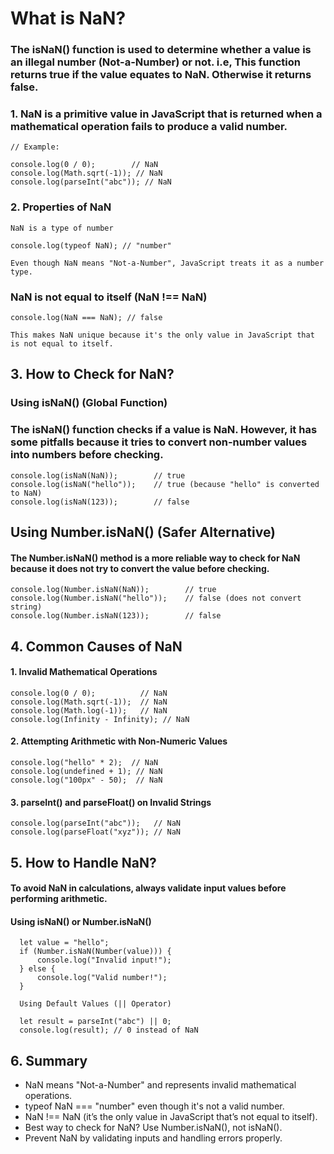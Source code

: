 # What is NaN?

### The isNaN() function is used to determine whether a value is an illegal number (Not-a-Number) or not. i.e, This function returns true if the value equates to NaN. Otherwise it returns false.

### 1. NaN is a primitive value in JavaScript that is returned when a mathematical operation fails to produce a valid number.
    // Example:
    
    console.log(0 / 0);        // NaN
    console.log(Math.sqrt(-1)); // NaN
    console.log(parseInt("abc")); // NaN

### 2. Properties of NaN

    NaN is a type of number

    console.log(typeof NaN); // "number"

    Even though NaN means "Not-a-Number", JavaScript treats it as a number type.

### NaN is not equal to itself (NaN !== NaN)

    console.log(NaN === NaN); // false

    This makes NaN unique because it's the only value in JavaScript that is not equal to itself.

## 3. How to Check for NaN?
### Using isNaN() (Global Function)

### The isNaN() function checks if a value is NaN. However, it has some pitfalls because it tries to convert non-number values into numbers before checking.

    console.log(isNaN(NaN));        // true
    console.log(isNaN("hello"));    // true (because "hello" is converted to NaN)
    console.log(isNaN(123));        // false

## Using Number.isNaN() (Safer Alternative)

#### The Number.isNaN() method is a more reliable way to check for NaN because it does not try to convert the value before checking.
    
    console.log(Number.isNaN(NaN));        // true
    console.log(Number.isNaN("hello"));    // false (does not convert string)
    console.log(Number.isNaN(123));        // false

## 4. Common Causes of NaN
#### 1. Invalid Mathematical Operations
      
    console.log(0 / 0);          // NaN
    console.log(Math.sqrt(-1));  // NaN
    console.log(Math.log(-1));   // NaN
    console.log(Infinity - Infinity); // NaN

#### 2. Attempting Arithmetic with Non-Numeric Values

    console.log("hello" * 2);  // NaN
    console.log(undefined + 1); // NaN
    console.log("100px" - 50);  // NaN

#### 3. parseInt() and parseFloat() on Invalid Strings

    console.log(parseInt("abc"));   // NaN
    console.log(parseFloat("xyz")); // NaN

## 5. How to Handle NaN?

#### To avoid NaN in calculations, always validate input values before performing arithmetic.
#### Using isNaN() or Number.isNaN()

      let value = "hello";
      if (Number.isNaN(Number(value))) {
          console.log("Invalid input!");
      } else {
          console.log("Valid number!");
      }
      
      Using Default Values (|| Operator)
      
      let result = parseInt("abc") || 0; 
      console.log(result); // 0 instead of NaN

## 6. Summary

+ NaN means "Not-a-Number" and represents invalid mathematical operations.
+ typeof NaN === "number" even though it's not a valid number.
+ NaN !== NaN (it’s the only value in JavaScript that’s not equal to itself).
+ Best way to check for NaN? Use Number.isNaN(), not isNaN().
+ Prevent NaN by validating inputs and handling errors properly.
